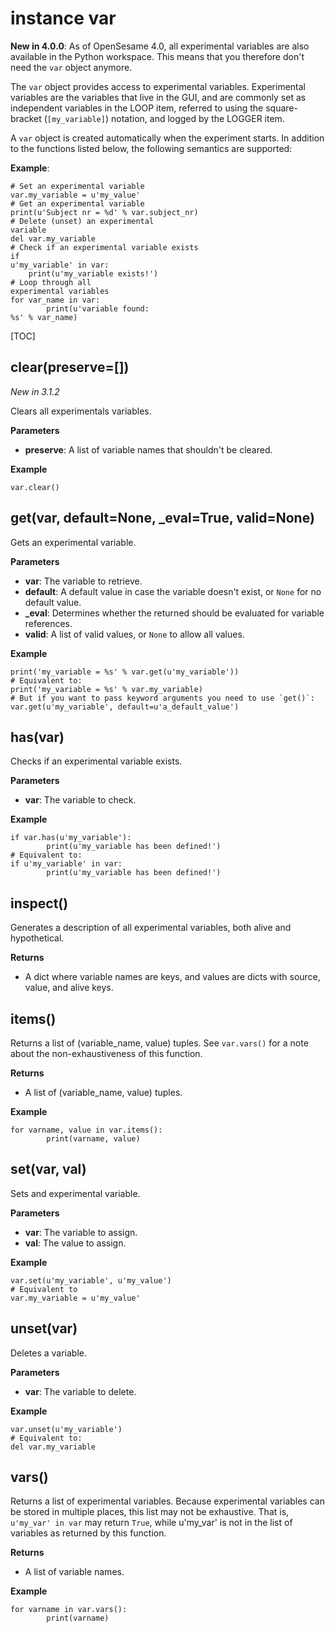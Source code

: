 <div class="ClassDoc YAMLDoc" markdown="1">

# instance __var__

__New in 4.0.0__: As of OpenSesame 4.0, all experimental variables are
also available in the Python workspace. This means that you therefore 
don't need the `var` object anymore.

The `var` object provides access to experimental variables.
Experimental variables are the variables that live in the GUI, and are
commonly set as independent variables in the LOOP item, referred
to using
the square-bracket (`[my_variable]`) notation, and logged by
the LOGGER
item.

A `var` object is created automatically when the experiment starts.
In addition to the functions listed below, the following semantics are
supported:

__Example__:

~~~ .python
# Set an experimental variable
var.my_variable = u'my_value'
# Get an experimental variable
print(u'Subject nr = %d' % var.subject_nr)
# Delete (unset) an experimental
variable
del var.my_variable
# Check if an experimental variable exists
if
u'my_variable' in var:
    print(u'my_variable exists!')
# Loop through all
experimental variables
for var_name in var:
        print(u'variable found:
%s' % var_name)
~~~

[TOC]

## clear(preserve=[])

*New in 3.1.2*

Clears all experimentals variables.

__Parameters__

- **preserve**: A list of variable names that shouldn't be cleared.

__Example__

~~~ .python
var.clear()
~~~



## get(var, default=None, _eval=True, valid=None)

Gets an experimental variable.


__Parameters__

- **var**: The variable to retrieve.
- **default**: A default value in case the variable doesn't exist, or `None` for
no default value.
- **_eval**: Determines whether the returned should be evaluated for variable
references.
- **valid**: A list of valid values, or `None` to allow all values.

__Example__

~~~ .python
print('my_variable = %s' % var.get(u'my_variable'))
# Equivalent to:
print('my_variable = %s' % var.my_variable)
# But if you want to pass keyword arguments you need to use `get()`:
var.get(u'my_variable', default=u'a_default_value')
~~~



## has(var)

Checks if an experimental variable exists.


__Parameters__

- **var**: The variable to check.

__Example__

~~~ .python
if var.has(u'my_variable'):
        print(u'my_variable has been defined!')
# Equivalent to:
if u'my_variable' in var:
        print(u'my_variable has been defined!')
~~~



## inspect()

Generates a description of all experimental variables, both alive
and hypothetical.



__Returns__

- A dict where variable names are keys, and values are dicts with
source, value, and alive keys.


## items()

Returns a list of (variable_name, value) tuples. See `var.vars()`
for a note about the non-exhaustiveness of this function.



__Returns__

- A list of (variable_name, value) tuples.

__Example__

~~~ .python
for varname, value in var.items():
        print(varname, value)
~~~



## set(var, val)

Sets and experimental variable.


__Parameters__

- **var**: The variable to assign.
- **val**: The value to assign.

__Example__

~~~ .python
var.set(u'my_variable', u'my_value')
# Equivalent to
var.my_variable = u'my_value'
~~~



## unset(var)

Deletes a variable.


__Parameters__

- **var**: The variable to delete.

__Example__

~~~ .python
var.unset(u'my_variable')
# Equivalent to:
del var.my_variable
~~~



## vars()

Returns a list of experimental variables. Because experimental
variables can be stored in multiple places, this list may not be
exhaustive. That is, `u'my_var' in var` may return `True`, while
u'my_var' is not in the list of variables as returned by this function.



__Returns__

- A list of variable names.

__Example__

~~~ .python
for varname in var.vars():
        print(varname)
~~~



</div>

